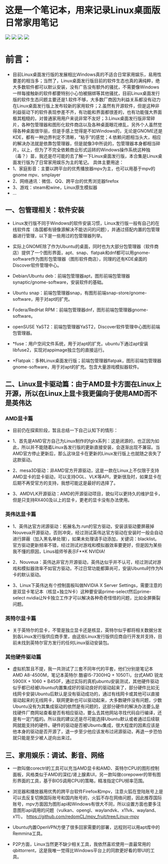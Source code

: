 # 这是一个笔记本，用来记录Linux桌面版日常家用笔记

![](https://github.com/redomCL/Linux-desktop-note/blob/main/Ubuntu.png)
![](https://github.com/redomCL/Linux-desktop-note/blob/main/duckstation.png)
![](https://github.com/redomCL/Linux-desktop-note/blob/main/gnome-software.png)
![](https://github.com/redomCL/Linux-desktop-note/blob/main/synaptic.png)

# 前言：
* 目前Linux桌面发行版的发展相比Windows真的不适合日常家用娱乐，易用性要差的相当多；当然了，Linux桌面发行版目前的软件生态也真的满纯粹，绝大多数软件都可以默认安装，没有广告没有额外的骚扰，不需要像Windows一样每接触新的软件都要特别小心怕被捆绑等其他骚扰，目前Linux桌面发行版的软件生态问题主要还是1.软件不够，大多数厂商因为利益关系都没有动力在Linux桌面发行版上发布较新的家用软件；2.虽然有开源软件，但是这种非利益驱动下的软件表现参差不齐，有功能和界面都很差的，也有功能强大界面极其粗糙的，对普通家用用户来说非常不友好；3.Linux桌面发行版非常碎片，各种包管理器和图形化软件商店以及各种桌面眼花缭乱，另外个人虽然觉得各种桌面很华丽，但是手感上觉得是不如Windows的，无论是GNOME还是KDE，都有一种边界判定不清晰，“粘手”的感觉；4.依赖问题相当头大，相应的解决办法就是依靠包管理器，但是就像3中所说的，包管理器本身都相当碎片。以上，但为了不完全依赖商业形式运转的Windows操作系统这种独（毒？）苗，我还是尽可能的去了解一下Linux桌面发行版，本合集是Linux桌面发行版为了日常家用娱乐为主的笔记。 具体主要用途：
* 1、家庭影音：主要以跨平台的优秀播放器mpv为主，也可以用基于mpv的gnome mpv、smplayer
* 2、网络通讯：微信、QQ、跨平台的优秀浏览器firefox
* 3、游戏：steam和wine，Linux原生模拟器
* ...

## 一、包管理相关：软件安装

* Linux发行版不同于Windows的软件安装习惯，Linux发行版一般有自己的在线软件库（各国都有镜像源解决不能访问的问题），并通过搭配内置的包管理器进行管理，以下是一些用过的包管理器列举。

* 实际上GNOME除了作为Ubuntu的桌面，同时也为大部分包管理器（软件商店）提供了一个图形界面，apt、snap、flatpak和dnf都可以用gnome-software作为图形包管理器（图形软件商店），同理的还有KDE桌面的Discover软件管理中心。

* Debian/Ubuntu deb：前端包管理器apt，图形前端包管理器synaptic/gnome-software，安装软件的基础。

* Ubuntu snap：前端包管理器snap，有图形前端snap-store/gnome-software，用于对apt的扩充。

* Fodera/RedHat RPM：前端包管理器dnf，图形前端包管理器gnome-software。

* openSUSE YaST2：前端包管理器YaST2，Discover软件管理中心图形前端包管理器。

* *fuse：用户空间文件系统，用于对apt的扩充，ubuntu下通过apt安装libfuse2，实现对appimage独立包的直接运行。

* *Flatpak：多种Linux桌面发行版；前端包管理器flatpak，图形前端包管理器gnome-software，用于对apt的扩充。包含大量游戏模拟器软件。

## 二、Linux显卡驱动篇：由于AMD显卡方面在Linux上开源，所以在Linux上显卡我更偏向于使用AMD而不是英伟达

### AMD显卡篇

* 目前仍在探索阶段，暂且总结一下自己认知下的情形：

* 1、首先是AMD官方自己为Linux制作的fglrx系列：这是闭源的，也正因为如此，所以并不能随着Linux各发行版的更新直接安装，会逐渐出现不兼容。当AMD官方停止更新后，那么这块显卡在更新的Linux发行版上也就随之丧失了这款驱动。

* 2、mesa3D驱动：非AMD官方开源驱动，这是一款在Linux上不仅限于支持AMD显卡的显卡驱动，可以支持OGL、VLK等API，更新很及时，如果显卡在后期不再受官方的支持，我想可能这是最好的选择了。

* 3、AMDVLK开源驱动：AMD的开源驱动项目，貌似可以更持久的维护显卡，但是只支持RX400及以上的显卡，更老的显卡没有办法使用。

### 英伟达显卡篇

* 1、英伟达官方闭源驱动：拓展名为.run的官方驱动，安装该驱动要屏蔽掉Nouveua开源驱动，否则冲突，经过测试英伟达官方驱动在安装时一般会自动进行屏蔽（加入黑名单处理），如果未处理请手动添加，关键词：blacklist。官方驱动更新频率不错，经过测试对游戏和模拟器效率要更好，但是因为某些我不懂的原因，Linus祖师爷表示F**K NVIDIA!

* 2、Nouveua：英伟达非官方开源驱动，英伟达似乎并不认可，经过测试对游戏和模拟器效率不如官方驱动，不过日常功能都算尚可，安装Ubuntu时作为N卡的默认驱动。

* 3、Linux下英伟达有个控制面板叫做NVIDIA X Server Settings，需要注意的是双显卡笔记本（核显+独立N卡）这种要安装prime-select然后prime-select nvidia让N卡独立工作才可以解决各种奇奇怪怪的问题，比如全屏撕裂问题。

### 英特尔显卡篇

* 关于英特尔的显卡，不管是独立显卡还是核显，英特尔似乎都将相关数据分发到各Linux发行版供应商手里，由这些Linux发行版供应商自行开发并支持，目前未找到英特尔官方发行的任何Linux驱动安装包。

### 其他硬件驱动篇

* 虚拟机暂且不提，我一共测试了三套不同年代的平套，他们分别是笔记本AMD A8-4500M，笔记本英特尔 酷睿I5-7300HQ + 1050Ti，台式AMD 锐龙5900X + 1060 + B450F，通过实际的真机ubuntu安装测试，其他硬件驱动似乎都已经被Ubuntu内置集成好的驱动良好的驱动起来了，部分硬件比如无线网卡安装Ubuntu后默认是没有驱动成功的，通过有线网卡或其他可以直接驱动起来的无线网卡，联网更新也可以驱动起来，大多数硬件没有问题，少数Ubuntu没有为其集成驱动的依然是有问题的，这部分硬件的解决办法要么是找硬件厂商网站查看是否有相应驱动，要么去其他网站寻找代码自行编译，还是有一定门槛的。所以我的建议还是尽可能选择Ubuntu默认或者通过后续联网就能支持的硬件。硬件的驱动是否被Ubuntu集成，很大程度的因素应该是他本身的驱动是否开源了，退一步至少他应该发布过闭源驱动，再退一步恐怕就只能是至少被人逆向出来过。

## 三、家用娱乐：调试、影音、网络

* 一款叫做corectrl的工具可以充当AMD显卡和AMD、英特尔CPU的图形控制面板，风格类似于AMD的深红/肾上腺素UI，另一款叫做corepower的带有图形界面的工具，基于BIOS调用CPU的策略，精准指定CPU频率范围。

* 浏览器和播放器用优秀的跨平台软件Firefox和mpv，注意火狐在登陆账号上是可以去反复切换国际账号和国内账号的，火狐不存在网络问题，因此推荐国际账号，mpv方面因为图形api和Windows有很大不同，所以设置方面也要多注意图形api调用的问题（vulkan、opengl、waylandvk、x11vk、wayland、x11）。 https://github.com/redomCL/mpv_fruit/tree/Linux-mpv

* Ubuntu内置OpenVPN方便了很多回家需要的部署，远程则可以用apt库中的Remmina工具。

* P2P方面，Linux当然更不缺少相关工具，我依然喜欢使用一直最常用的qbittorrent，这是我唯一觉得比Windows平台上的同款更好看的带UI的工具。
